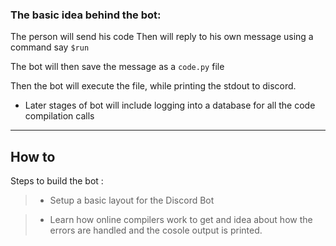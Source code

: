 

### The basic idea behind the bot:

The person will send his code
Then will reply to his own message using a command say `$run`

The bot will then save the message as a `code.py` file

Then the bot will execute the file, while printing the stdout to discord.

- Later stages of bot will include logging into a database for all the code compilation calls
----
## How to 
Steps to build the bot :

>- Setup a basic layout for the Discord Bot

>- Learn how online compilers work to get and idea about how the errors are handled and the cosole output is printed.